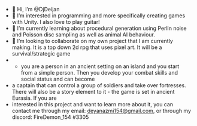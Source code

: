 - 👋 Hi, I’m @DjDeijan
- 👀 I’m interested in programming and more specifically creating games with Unity. I also love to play guitar!
- 🌱 I’m currently learning about procedural generation using Perlin noise and Poisson disc sampling as well as animal AI behaviour.
- 💞️ I’m looking to collaborate on my own project that I am currently making. It is a top down 2d rpg that uses pixel art. It will be a survival/strategic game 
- - you are a person in an ancient setting on an island and you start from a simple person. Then you develop your combat skills and social status and can become
- a captain that can control a group of soldiers and take over fortresses. There will also be a story element to it - the game is set in ancient Eurasia. If you are 
- interested in this project and want to learn more about it, you can contact me through my email: deyanazmi154@gmail.com, or through my discord: FireDemon_154 #3305

<!---
DjDeijan/DjDeijan is a ✨ special ✨ repository because its `README.md` (this file) appears on your GitHub profile.
You can click the Preview link to take a look at your changes.
--->
